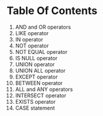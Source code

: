 # Table Of Contents
1. AND and OR operators
2. LIKE operator
3. IN operator
4. NOT operator
5. NOT EQUAL operator
6. IS NULL operator
7. UNION operator
8. UNION ALL operator
9. EXCEPT operator
10. BETWEEN operator
11. ALL and ANY operators
12. INTERSECT operator
13. EXISTS operator
14. CASE statement
